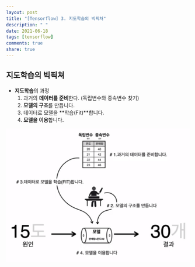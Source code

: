 ```yaml
---
layout: post
title: "[Tensorflow] 3. 지도학습의 빅픽쳐"
description: " "
date: 2021-06-18
tags: [tensorflow]
comments: true
share: true
---
```


## 지도학습의 빅픽쳐

- **지도학습**의 과정
  1. 과거의 **데이터를 준비**한다. (독립변수와 종속변수 찾기)
  2. **모델의 구조**를 만듭니다.
  3. 데이터로 모델을 **학습(Fit)**합니다.
  4. **모델을 이용**합니다.

![image-20200827205445846](images/image-20200827205445846.png)



